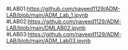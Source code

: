 #LAB01:https://github.com/naveed1129/ADM-LAB/blob/main/ADM_Lab_1.ipynb
#LAB02:https://github.com/naveed1129/ADM-LAB/blob/main/DMLAB02.ipynb
#LAB03:https://github.com/naveed1129/ADM-LAB/blob/main/ADM_Lab03.ipynb
